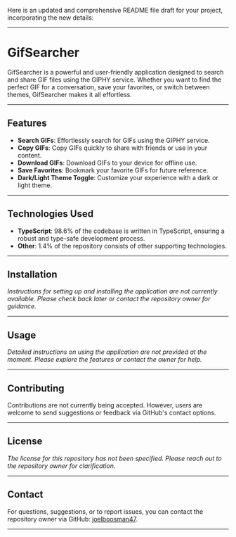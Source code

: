 Here is an updated and comprehensive README file draft for your project, incorporating the new details:

---

# GifSearcher

GifSearcher is a powerful and user-friendly application designed to search and share GIF files using the GIPHY service. Whether you want to find the perfect GIF for a conversation, save your favorites, or switch between themes, GifSearcher makes it all effortless.

---

## Features

- **Search GIFs**: Effortlessly search for GIFs using the GIPHY service.
- **Copy GIFs**: Copy GIFs quickly to share with friends or use in your content.
- **Download GIFs**: Download GIFs to your device for offline use.
- **Save Favorites**: Bookmark your favorite GIFs for future reference.
- **Dark/Light Theme Toggle**: Customize your experience with a dark or light theme.

---

## Technologies Used

- **TypeScript**: 98.6% of the codebase is written in TypeScript, ensuring a robust and type-safe development process.
- **Other**: 1.4% of the repository consists of other supporting technologies.

---

## Installation

*Instructions for setting up and installing the application are not currently available. Please check back later or contact the repository owner for guidance.*

---

## Usage

*Detailed instructions on using the application are not provided at the moment. Please explore the features or contact the owner for help.*

---

## Contributing

Contributions are not currently being accepted. However, users are welcome to send suggestions or feedback via GitHub's contact options.

---

## License

*The license for this repository has not been specified. Please reach out to the repository owner for clarification.*

---

## Contact

For questions, suggestions, or to report issues, you can contact the repository owner via GitHub: [joelboosman47](https://github.com/joelboosman47).

---
